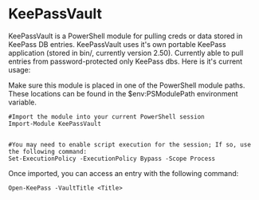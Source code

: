 # KeePassVault
KeePassVault is a PowerShell module for pulling creds or data stored in KeePass DB entries. KeePassVault uses it's own portable KeePass application (stored in bin/, currently version 2.50). Currently able to pull entries from password-protected only KeePass dbs. Here is it's current usage: 

Make sure this module is placed in one of the PowerShell module paths. These locations can be found in the $env:PSModulePath environment variable.

```
#Import the module into your current PowerShell session
Import-Module KeePassVault


#You may need to enable script execution for the session; If so, use the following command:
Set-ExecutionPolicy -ExecutionPolicy Bypass -Scope Process

```

Once imported, you can access an entry with the following command:

```
Open-KeePass -VaultTitle <Title>

```
